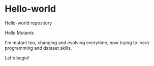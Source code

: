 # Hello-world
Hello-world repository

Hello Mutants

I'm mutant too, changing and evolving everytime, now trying to learn programming and dataset skills.

Let's begin!
